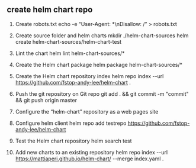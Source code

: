 
## create helm chart repo

1. Create robots.txt 
   echo -e “User-Agent: *\nDisallow: /” > robots.txt

2. Create source folder and helm charts
   mkdir ./helm-chart-sources
   helm create helm-chart-sources/helm-chart-test
   
3. Lint the chart
   helm lint helm-chart-sources/*

4. Create the Helm chart package
   helm package helm-chart-sources/*

5. Create the Helm chart repository index
   helm repo index --url https://github.com/fstop-andy-lee/helm-chart .   

6. Push the git repository on Git repo
   git add . && git commit -m "commit" && git push origin master
   
7. Configure the “helm-chart” repository as a web pages site

8. Configure helm client
   helm repo add testrepo https://github.com/fstop-andy-lee/helm-chart

9. Test the Helm chart repository
   helm search test

10. Add new charts to an existing repository
   helm repo index --url https://mattiaperi.github.io/helm-chart/ --merge index.yaml .
   
   